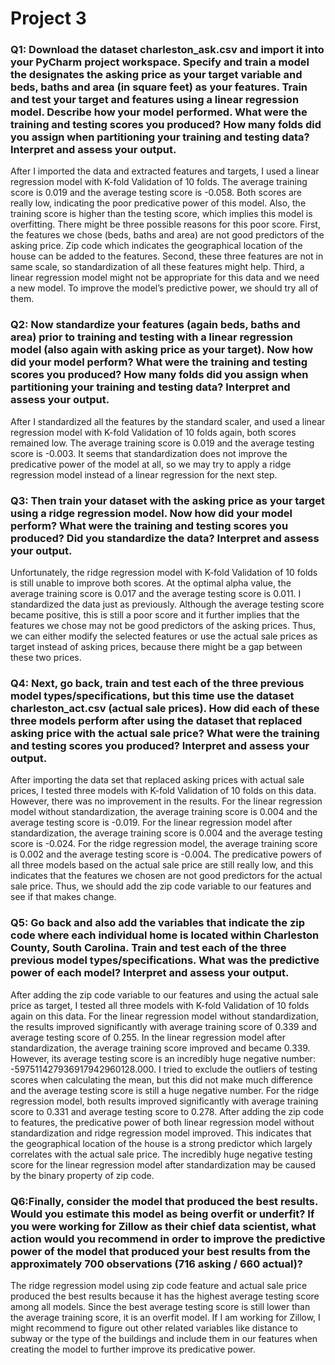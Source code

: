 # Project 3
### Q1: Download the dataset charleston_ask.csv and import it into your PyCharm project workspace. Specify and train a model the designates the asking price as your target variable and beds, baths and area (in square feet) as your features. Train and test your target and features using a linear regression model. Describe how your model performed. What were the training and testing scores you produced? How many folds did you assign when partitioning your training and testing data? Interpret and assess your output.

After I imported the data and extracted features and targets, I used a linear regression model with K-fold Validation of 10 folds. The average training score is 0.019 and the average testing score is -0.058. Both scores are really low, indicating the poor predicative power of this model. Also, the training score is higher than the testing score, which implies this model is overfitting. There might be three possible reasons for this poor score. First, the features we chose (beds, baths and area) are not good predictors of the asking price. Zip code which indicates the geographical location of the house can be added to the features. Second, these three features are not in same scale, so standardization of all these features might help. Third, a linear regression model might not be appropriate for this data and we need a new model. To improve the model’s predictive power, we should try all of them.


### Q2: Now standardize your features (again beds, baths and area) prior to training and testing with a linear regression model (also again with asking price as your target). Now how did your model perform? What were the training and testing scores you produced? How many folds did you assign when partitioning your training and testing data? Interpret and assess your output.

After I standardized all the features by the standard scaler, and used a linear regression model with K-fold Validation of 10 folds again, both scores remained low. The average training score is 0.019 and the average testing score is -0.003. It seems that standardization does not improve the predicative power of the model at all, so we may try to apply a ridge regression model instead of a linear regression for the next step.

### Q3: Then train your dataset with the asking price as your target using a ridge regression model. Now how did your model perform? What were the training and testing scores you produced? Did you standardize the data? Interpret and assess your output.

Unfortunately, the ridge regression model with K-fold Validation of 10 folds is still unable to improve both scores. At the optimal alpha value, the average training score is 0.017 and the average testing score is 0.011. I standardized the data just as previously. Although the average testing score became positive, this is still a poor score and it further implies that the features we chose may not be good predictors of the asking prices. Thus, we can either modify the selected features or use the actual sale prices as target instead of asking prices, because there might be a gap between these two prices. 


### Q4: Next, go back, train and test each of the three previous model types/specifications, but this time use the dataset charleston_act.csv (actual sale prices). How did each of these three models perform after using the dataset that replaced asking price with the actual sale price? What were the training and testing scores you produced? Interpret and assess your output.

After importing the data set that replaced asking prices with actual sale prices, I tested three models with K-fold Validation of 10 folds on this data. However, there was no improvement in the results. For the linear regression model without standardization, the average training score is 0.004 and the average testing score is -0.019. For the linear regression model after standardization, the average training score is 0.004 and the average testing score is -0.024. For the ridge regression model, the average training score is 0.002 and the average testing score is -0.004. The predicative powers of all three models based on the actual sale price are still really low, and this indicates that the features we chosen are not good predictors for the actual sale price. Thus, we should add the zip code variable to our features and see if that makes change. 

### Q5: Go back and also add the variables that indicate the zip code where each individual home is located within Charleston County, South Carolina. Train and test each of the three previous model types/specifications. What was the predictive power of each model? Interpret and assess your output.

After adding the zip code variable to our features and using the actual sale price as target, I tested all three models with K-fold Validation of 10 folds again on this data. For the linear regression model without standardization, the results improved significantly with average training score of 0.339 and average testing score of 0.255. In the linear regression model after standardization, the average training score improved and became 0.339. However, its average testing score is an incredibly huge negative number: -597511427936917942960128.000. I tried to exclude the outliers of testing scores when calculating the mean, but this did not make much difference and the average testing score is still a huge negative number. For the ridge regression model, both results improved significantly with average training score to 0.331 and average testing score to 0.278. After adding the zip code to features, the predicative power of both linear regression model without standardization and ridge regression model improved. This indicates that the geographical location of the house is a strong predictor which largely correlates with the actual sale price. The incredibly huge negative testing score for the linear regression model after standardization may be caused by the binary property of zip code. 

### Q6:Finally, consider the model that produced the best results. Would you estimate this model as being overfit or underfit? If you were working for Zillow as their chief data scientist, what action would you recommend in order to improve the predictive power of the model that produced your best results from the approximately 700 observations (716 asking / 660 actual)?

The ridge regression model using zip code feature and actual sale price produced the best results because it has the highest average testing score among all models. Since the best average testing score is still lower than the average training score, it is an overfit model. If I am working for Zillow, I might recommend to figure out other related variables like distance to subway or the type of the buildings and include them in our features when creating the model to further improve its predicative power. 
